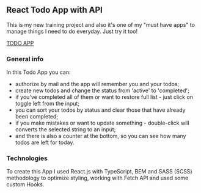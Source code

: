 ## React Todo App with API

This is my new training project and also it's one of my "must have apps" to manage things I need to do everyday. Just try it too!

[TODO APP](https://kreisberg.github.io/todo-app/)

### General info
In this Todo App you can:

- authorize by mail and the app will remember you and your todos;
- create new todos and change the status from 'active' to 'completed';
- if you've completed all of them or want to restore full list - just click on toggle left from the input;
- you can sort your todos by status and clear those that have already been completed;
- if you make mistakes or want to update something - double-click will converts the selected string to an input;
- and there is also a counter at the bottom, so you can see how many todos are left for today.

### Technologies

To create this App I used React.js with TypeScript, BEM and SASS (SCSS) methodology to optimize styling, working with Fetch API and used some custom Hooks.

